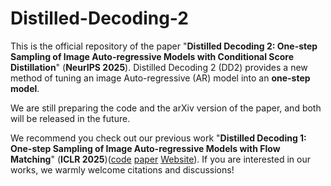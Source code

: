 # Distilled-Decoding-2

This is the official repository of the paper "**Distilled Decoding 2: One-step Sampling of Image Auto-regressive Models with Conditional Score Distillation**" (**NeurIPS 2025**). Distilled Decoding 2 (DD2) provides a new method of tuning an image Auto-regressive (AR) model into an **one-step model**. 

We are still preparing the code and the arXiv version of the paper, and both will be released in the future.

We recommend you check out our previous work "**Distilled Decoding 1: One-step Sampling of Image Auto-regressive Models with Flow Matching**" (**ICLR 2025**)([code](https://github.com/imagination-research/distilled-decoding) [paper](https://arxiv.org/abs/2412.17153) [Website](https://imagination-research.github.io/distilled-decoding/)). If you are interested in our works, we warmly welcome citations and discussions!
